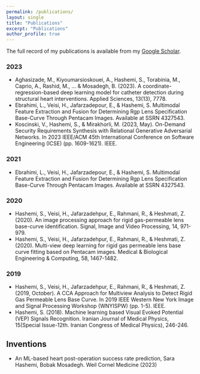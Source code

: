 ```yaml
---
permalink: /publications/
layout: single
title: "Publications"
excerpt: "Publications"
author_profile: true
---
```


The full record of my publications is available from my [Google Scholar](https://scholar.google.com/citations?hl=en&user=Cah7O2oAAAAJ&view_op=list_works&authuser=2&sortby=pubdate). 
 
### 2023
- Aghasizade, M., Kiyoumarsioskouei, A., Hashemi, S., Torabinia, M., Caprio, A., Rashid, M., ... & Mosadegh, B. (2023). A coordinate-regression-based deep learning model for catheter detection during structural heart interventions. Applied Sciences, 13(13), 7778.
- Ebrahimi, L., Veisi, H., Jafarzadepour, E., & Hashemi, S. Multimodal Feature Extraction and Fusion for Determining Rgp Lens Specification Base-Curve Through Pentacam Images. Available at SSRN 4327543.
- Koscinski, V., Hashemi, S., & Mirakhorli, M. (2023, May). On-Demand Security Requirements Synthesis with Relational Generative Adversarial Networks. In 2023 IEEE/ACM 45th International Conference on Software Engineering (ICSE) (pp. 1609-1621). IEEE.

### 2021
- Ebrahimi, L., Veisi, H., Jafarzadepour, E., & Hashemi, S. Multimodal Feature Extraction and Fusion for Determining Rgp Lens Specification Base-Curve Through Pentacam Images. Available at SSRN 4327543.

### 2020
- Hashemi, S., Veisi, H., Jafarzadehpur, E., Rahmani, R., & Heshmati, Z. (2020). An image processing approach for rigid gas-permeable lens base-curve identification. Signal, Image and Video Processing, 14, 971-979.
- Hashemi, S., Veisi, H., Jafarzadehpur, E., Rahmani, R., & Heshmati, Z. (2020). Multi-view deep learning for rigid gas permeable lens base curve fitting based on Pentacam images. Medical & Biological Engineering & Computing, 58, 1467-1482.

### 2019
- Hashemi, S., Veisi, H., Jafarzadehpur, E., Rahmani, R., & Heshmati, Z. (2019, October). A CCA Approach for Multiview Analysis to Detect Rigid Gas Permeable Lens Base Curve. In 2019 IEEE Western New York Image and Signal Processing Workshop (WNYISPW) (pp. 1-5). IEEE.
- Hashemi, S. (2018). Machine learning based Visual Evoked Potential (VEP) Signals Recognition. Iranian Journal of Medical Physics, 15(Special Issue-12th. Iranian Congress of Medical Physics), 246-246.

## Inventions
- An ML-based heart post-operation success rate prediction, Sara Hashemi, Bobak Mosadegh. Weil Cornel Medicine (2023)
